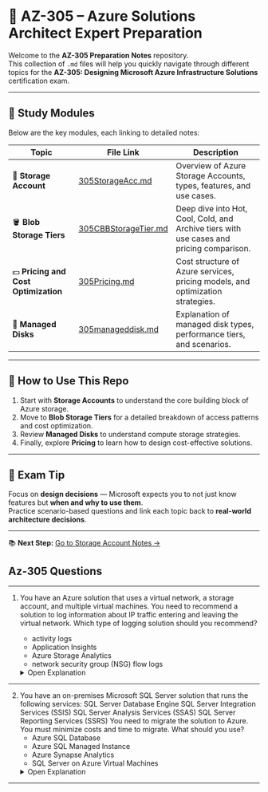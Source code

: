# 📘 AZ-305 – Azure Solutions Architect Expert Preparation

Welcome to the **AZ-305 Preparation Notes** repository.  
This collection of `.md` files will help you quickly navigate through different topics for the **AZ-305: Designing Microsoft Azure Infrastructure Solutions** certification exam.

---

## 📂 Study Modules

Below are the key modules, each linking to detailed notes:

| Topic | File Link | Description |
|-------|-----------|-------------|
| 🧱 **Storage Account** | [305StorageAcc.md](305StorageAcc.md) | Overview of Azure Storage Accounts, types, features, and use cases. |
| 🪣 **Blob Storage Tiers** | [305CBBStorageTier.md](305CBBStorageTier.md) | Deep dive into Hot, Cool, Cold, and Archive tiers with use cases and pricing comparison. |
| 💵 **Pricing and Cost Optimization** | [305Pricing.md](305Pricing.md) | Cost structure of Azure services, pricing models, and optimization strategies. |
| 💽 **Managed Disks** | [305manageddisk.md](305manageddisk.md) | Explanation of managed disk types, performance tiers, and scenarios. |

---

## 🧭 How to Use This Repo

1. Start with **Storage Accounts** to understand the core building block of Azure storage.
2. Move to **Blob Storage Tiers** for a detailed breakdown of access patterns and cost optimization.
3. Review **Managed Disks** to understand compute storage strategies.
4. Finally, explore **Pricing** to learn how to design cost-effective solutions.

---

## 📑 Exam Tip

Focus on **design decisions** — Microsoft expects you to not just know features but **when and why to use them**.  
Practice scenario-based questions and link each topic back to **real-world architecture decisions**.

---

📚 **Next Step:** [Go to Storage Account Notes →](305StorageAcc.md)

  
## Az-305 Questions
---
1. You have an Azure solution that uses a virtual network, a storage account, and multiple virtual machines.
You need to recommend a solution to log information about IP traffic entering and leaving the virtual network.
Which type of logging solution should you recommend?

    * activity logs
    * Application Insights
    * Azure Storage Analytics
    * network security group (NSG) flow logs

    <details>
    <summary>Open Explanation</summary>
    NSG flow logs are used to log IP traffic information. Activity logs are used to log control plane events for individual Azure resources in a storage account, but it does not cover IP traffic. Application Insights logs data from applications. Azure Storage Analytics logs events related to storage accounts only.
    </details>
---
2. You have an on-premises Microsoft SQL Server solution that runs the following services:
SQL Server Database Engine
SQL Server Integration Services (SSIS)
SQL Server Analysis Services (SSAS)
SQL Server Reporting Services (SSRS)
You need to migrate the solution to Azure. You must minimize costs and time to migrate.
What should you use?
    * Azure SQL Database
    * Azure SQL Managed Instance
    * Azure Synapse Analytics
    * SQL Server on Azure Virtual Machines
    <details>
    <summary>Open Explanation</summary>
    SQL Server on Azure Virtual Machines is the only option to maintain SSIS, SSAS, and SSRS. SQL Managed Instance and Azure SQL Database do not support SSIS, SSAS, and SSRS. Azure Synapse Analytics does not support the SQL Server Database Engine, SSIS, and SSRS.
    </details>
---
